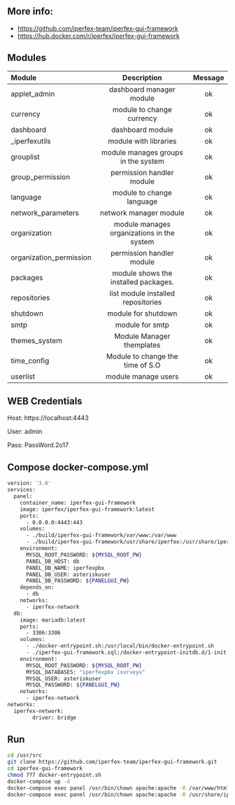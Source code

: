 ## More info: 
* https://github.com/iperfex-team/iperfex-gui-framework 
* https://hub.docker.com/r/iperfex/iperfex-gui-framework

## Modules

| Module  | Description  | Message |
| :------------ |:---------------:| :-----: | 
| applet_admin  | dashboard manager module | ok | 
| currency      | module to change currency | ok |
| dashboard | dashboard module | ok |
| _iperfexutils | module with libraries | ok | 
| grouplist | module manages groups in the system | ok | 
| group_permission | permission handler module | ok | 
| language | module to change language | ok | 
| network_parameters | network manager module | ok | 
| organization | module manages organizations in the system | ok | 
| organization_permission | permission handler module | ok | 
| packages | module shows the installed packages. | ok | 
| repositories | list module installed repositories | ok | 
| shutdown | module for shutdown | ok | 
| smtp | module for smtp | ok | |
| themes_system | Module Manager themplates | ok | 
| time_config | Module to change the time of S.O | ok |
| userlist | module manage users | ok | 


## WEB Credentials

Host: https://localhost:4443

User: admin

Pass: PassWord.2o17

## Compose docker-compose.yml
```bash
version: '3.6'
services:
  panel:
    container_name: iperfex-gui-framework
    image: iperfex/iperfex-gui-framework:latest
    ports:
      - 0.0.0.0:4443:443
    volumes:
      - ./build/iperfex-gui-framework/var/www:/var/www
      - ./build/iperfex-gui-framework/usr/share/iperfex:/usr/share/iperfex
    environment:
      MYSQL_ROOT_PASSWORD: ${MYSQL_ROOT_PW}
      PANEL_DB_HOST: db
      PANEL_DB_NAME: iperfexpbx
      PANEL_DB_USER: asteriskuser
      PANEL_DB_PASSWORD: ${PANELGUI_PW}
    depends_on:
      - db
    networks:
      - iperfex-network
  db:
    image: mariadb:latest
    ports:
      - 3306:3306
    volumes:
      - ./docker-entrypoint.sh:/usr/local/bin/docker-entrypoint.sh
      - ./iperfex-gui-framework.sql:/docker-entrypoint-initdb.d/1-init.sql
    environment:
      MYSQL_ROOT_PASSWORD: ${MYSQL_ROOT_PW}
      MYSQL_DATABASES: "iperfexpbx isurveyx"
      MYSQL_USER: asteriskuser
      MYSQL_PASSWORD: ${PANELGUI_PW}
    networks:
      - iperfex-network
networks:
  iperfex-network:
        driver: bridge
```

## Run
```bash
cd /usr/src
git clone https://github.com/iperfex-team/iperfex-gui-framework.git
cd iperfex-gui-framework
chmod 777 docker-entrypoint.sh
docker-compose up -d
docker-compose exec panel /usr/bin/chown apache:apache -R /var/www/html/*
docker-compose exec panel /usr/bin/chown apache:apache -R /usr/share/iperfex/
````
